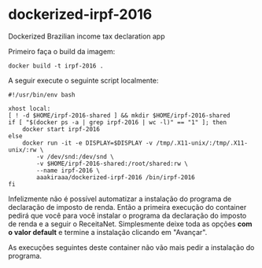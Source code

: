 # dockerized-irpf-2016
Dockerized Brazilian income tax declaration app

Primeiro faça o build da imagem:

    docker build -t irpf-2016 .

A seguir execute o seguinte script localmente:

    #!/usr/bin/env bash
    
    xhost local:
    [ ! -d $HOME/irpf-2016-shared ] && mkdir $HOME/irpf-2016-shared
    if [ "$(docker ps -a | grep irpf-2016 | wc -l)" == "1" ]; then
        docker start irpf-2016
    else
        docker run -it -e DISPLAY=$DISPLAY -v /tmp/.X11-unix/:/tmp/.X11-unix/:rw \
            -v /dev/snd:/dev/snd \
            -v $HOME/irpf-2016-shared:/root/shared:rw \
            --name irpf-2016 \
            aaakiraaa/dockerized-irpf-2016 /bin/irpf-2016
    fi

Infelizmente não é possível automatizar a instalação do programa de declaração de imposto de renda. Então a primeira execução do container pedirá que você para você instalar o programa da declaração do imposto de renda e a seguir o ReceitaNet. Simplesmente deixe toda as opções **com o valor default** e termine a instalação clicando em "Avançar".

As execuções seguintes deste container não vão mais pedir a instalação do programa.
